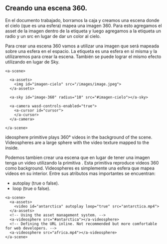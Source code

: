 ## Creando una escena 360.

 En el documento trabajado, borramos la caja y creamos una escena donde el cielo (que es una esfera) mapea una imagen 360. Para esto agregamos el asset de la imagen dentro de la etiqueta <a-assets></a-assets> y luego agregamos a la etiqueta <a-sky></a-sky> un radio y un src en lugar de dar un color al cielo.

Para crear una escena 360 vamos a utilizar una imagen que será mapeada sobre una esfera en el espacio. La etiqueta <a-sky></a-sky> es una esfera en sí misma y la utilizaremos para crear la escena.
También se puede lograr el mismo efecto utilizando <a-sphere></a-sphere> en lugar de Sky.

```
<a-scene>

  <a-assets>
    <img id="imagen-cielo" src="/images/image.jpeg">
  </a-assets>

  <a-sky id="image-360" radius="10" src="#imagen-cielo"></a-sky>

  <a-camera wasd-controls-enabled="true">
    <a-cursor id="cursor">
    </a-cursor>
  </a-camera>

</a-scene>
```
ideosphere primitive plays 360° videos in the background of the scene. Videospheres are a large sphere with the video texture mapped to the inside.

Podemos tambien crear una escena que en lugar de tener una imagen tenga un video utilizando la primitiva <a-videosphere></a-videosphere>. Esta primitiva reproduce videos 360 como background. Videospheres es simplemente una esfera que mapea videos en su interior.
Entre sus atributos mas importantes se encuentran:
* autoplay (true o false).
* loop (true o false).

```
<a-scene>
  <a-assets>
    <video id="antarctica" autoplay loop="true" src="antarctica.mp4">
  </a-assets>
  <!-- Using the asset management system. -->
  <a-videosphere src="#antarctica"></a-videosphere>
  <!-- Defining the URL inline. Not recommended but more comfortable for web developers. -->
  <a-videosphere src="africa.mp4"></a-videosphere>
</a-scene>
```
